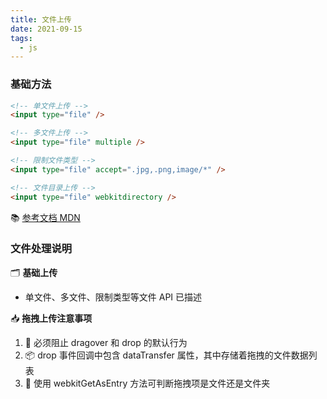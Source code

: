 ```yaml
---
title: 文件上传
date: 2021-09-15
tags:
  - js
---
```


### 基础方法

```html
<!-- 单文件上传 -->
<input type="file" />

<!-- 多文件上传 -->
<input type="file" multiple />

<!-- 限制文件类型 -->
<input type="file" accept=".jpg,.png,image/*" />

<!-- 文件目录上传 -->
<input type="file" webkitdirectory />
```

📚 [参考文档 MDN](https://developer.mozilla.org/zh-CN/docs/Web/API/DataTransferItem)

### 文件处理说明

🗂️ **基础上传**

- 单文件、多文件、限制类型等文件 API 已描述

📥 **拖拽上传注意事项**

1. 🚫 必须阻止 dragover 和 drop 的默认行为
2. 📦 drop 事件回调中包含 dataTransfer 属性，其中存储着拖拽的文件数据列表
3. 📁 使用 webkitGetAsEntry 方法可判断拖拽项是文件还是文件夹
